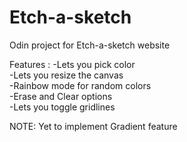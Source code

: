# Etch-a-sketch
Odin project for Etch-a-sketch website

Features :
-Lets you pick color\
-Lets you resize the canvas\
-Rainbow mode for random colors\
-Erase and Clear options\
-Lets you toggle gridlines

NOTE: Yet to implement Gradient feature

